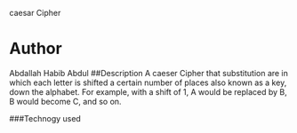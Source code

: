 caesar Cipher
# Author
Abdallah Habib Abdul
##Description
A caeser Cipher that substitution are in which each letter is shifted a certain number of places also known as a key, down the alphabet.  For example, with a shift of 1, A would be replaced by B, B would become C, and so on.
 
 
 
 ###Technogy used
 